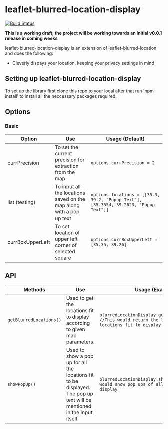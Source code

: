 leaflet-blurred-location-display
====

[![Build Status](https://travis-ci.org/publiclab/leaflet-blurred-location-display.svg)](https://travis-ci.org/publiclab/leaflet-blurred-location-display)



**This is a working draft; the project will be working towards an initial v0.0.1 release in coming weeks**

leaflet-blurred-location-display is an extension of leaflet-blurred-location and does the following:

* Cleverly dispays your location, keeping your privacy settings in mind

## Setting up leaflet-blurred-location-display

To set up the library first clone this repo to your local after that run 'npm install' to install all the neccessary packages required.


## Options

### Basic

| Option         | Use                | Usage (Default)                  |
|----------------|--------------------|----------------------------------|
| currPrecision       |To set the current precision for extraction from the map|`options.currPrecision = 2`|
|list (testing)            |To input all the locations saved on the map along with a pop up text|`options.locations = [[35.3, 39.2, "Popup Text"],[35.3554, 39.2623, "Popup Text"]]`|
|currBoxUpperLeft           |To set location of upper left corner of selected square|`options.currBoxUpperLeft = [35.35, 39.26]`|


## API

| Methods         | Use                | Usage (Example)|
|-----------------|--------------------|----------------|
|`getBlurredLocations()`       | Used to get the locations fit to display according to given map parameters.|  `blurredLocationDisplay.getBlurredLocations() //This would return the list of all locations fit to display`|
|`showPopUp()`       | Used to show a pop up for all the locations fit to be displayed. The pop up text will be mentioned in the input itself|`blurredLocationDisplay.showPopUp() //This would show pop ups of all locations fit to display`|
